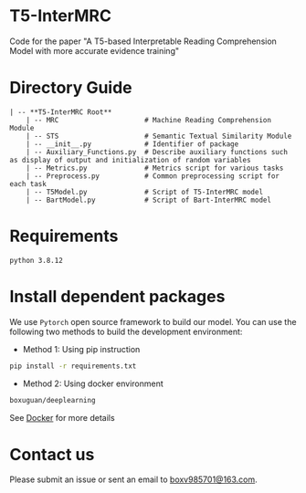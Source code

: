 # T5-InterMRC
Code for the paper "A T5-based Interpretable Reading Comprehension Model with more accurate evidence training"

# Directory Guide
```
| -- **T5-InterMRC Root**  
    | -- MRC                     # Machine Reading Comprehension Module  
    | -- STS                     # Semantic Textual Similarity Module  
    | -- __init__.py             # Identifier of package  
    | -- Auxiliary_Functions.py  # Describe auxiliary functions such as display of output and initialization of random variables   
    | -- Metrics.py              # Metrics script for various tasks  
    | -- Preprocess.py           # Common preprocessing script for each task  
    | -- T5Model.py              # Script of T5-InterMRC model    
    | -- BartModel.py            # Script of Bart-InterMRC model  
```
# Requirements
```
python 3.8.12
```

# Install dependent packages
We use `Pytorch` open source framework to build our model. You can use the following two methods to build the development environment:

- Method 1: Using pip instruction
```bash
pip install -r requirements.txt 
```
- Method 2: Using docker environment
```bash
boxuguan/deeplearning 
```
See [Docker](https://hub.docker.com/repository/docker/boxuguan/deeplearning) for more details
# Contact us
Please submit an issue or sent an email to boxv985701@163.com.
